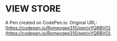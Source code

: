 # VIEW STORE 

A Pen created on CodePen.io. Original URL: [https://codepen.io/Romeogee315/pen/vYQRBVO](https://codepen.io/Romeogee315/pen/vYQRBVO).

